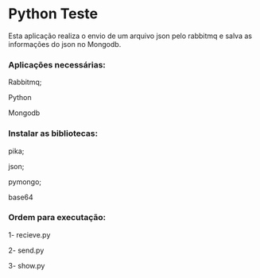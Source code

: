 <h1> Python Teste</h1>

Esta aplicação realiza o envio de um arquivo json pelo rabbitmq e salva as informações do json no Mongodb.

<h3>Aplicações necessárias:</h3>
<p>Rabbitmq;</p>
<p>Python</p>
<p>Mongodb</p>

<h3>Instalar as bibliotecas:</h3> 
<p>pika;</p>
<p>json;</p>
<p>pymongo;</p>
<p>base64</p>

<h3>Ordem para executação:</h3>
<p>1- recieve.py</p>
<p>2- send.py</p>
<p>3- show.py</p>


